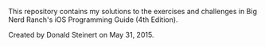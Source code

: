 This repository contains my solutions to the exercises and challenges in Big Nerd Ranch's iOS Programming Guide (4th Edition).

Created by Donald Steinert on May 31, 2015.
